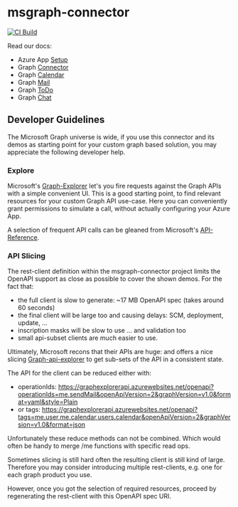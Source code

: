 # msgraph-connector

[![CI Build](https://github.com/axonivy-market/msgraph-connector/actions/workflows/ci.yml/badge.svg)](https://github.com/axonivy-market/msgraph-connector/actions/workflows/ci.yml)

Read our docs:

- Azure App [Setup](msgraph-connector-product/setup.md)
- Graph [Connector](msgraph-connector-product/products/msgraph-connector/README.md)
- Graph [Calendar](msgraph-connector-product/products/msgraph-calendar/README.md)
- Graph [Mail](msgraph-connector-product/products/msgraph-mail/README.md)
- Graph [ToDo](msgraph-connector-product/products/msgraph-todo/README.md)
- Graph [Chat](msgraph-connector-product/products/msgraph-teams/README.md)

## Developer Guidelines

The Microsoft Graph universe is wide, if you use this connector and its demos as starting point
for your custom graph based solution, you may appreciate the following developer help.

### Explore

Microsoft's [Graph-Explorer](https://developer.microsoft.com/en-us/graph/graph-explorer) let's you fire requests against the Graph APIs with a simple convenient UI. This is a good starting point, to find relevant resources for your custom Graph API use-case. Here you can conveniently grant permissions to simulate a call, without actually configuring your Azure App.

A selection of frequent API calls can be gleaned from Microsoft's [API-Reference](https://learn.microsoft.com/en-us/graph/api/overview?view=graph-rest-1.0).

### API Slicing

The rest-client definition within the msgraph-connector project limits the OpenAPI
support as close as possible to cover the shown demos. For the fact that:

- the full client is slow to generate: ~17 MB OpenAPI spec (takes around 60 seconds)
- the final client will be large too and causing delays: SCM, deployment, update, ...
- inscription masks will be slow to use ... and validation too
- small api-subset clients are much easier to use.

Ultimately, Microsoft recons that their APIs are huge: 
and offers a nice slicing [Graph-api-explorer](https://graphexplorerapi.azurewebsites.net/openapi/operations?style=Plain&graphVersion=v1.0) to get sub-sets of the API in a consistent state.

The API for the client can be reduced either with:

- operationIds: https://graphexplorerapi.azurewebsites.net/openapi?operationIds=me.sendMail&openApiVersion=2&graphVersion=v1.0&format=yaml&style=Plain
- or tags: https://graphexplorerapi.azurewebsites.net/openapi?tags=me.user,me.calendar,users.calendar&openApiVersion=2&graphVersion=v1.0&format=json

Unfortunately these reduce methods can not be combined. Which would often be handy to merge /me functions with specific read ops.

Sometimes slicing is still hard often the resulting client is still kind of large.
Therefore you may consider introducing multiple rest-clients, e.g. one for each graph product you use.

However, once you got the selection of required resources, proceed by regenerating the rest-client 
with this OpenAPI spec URI.
